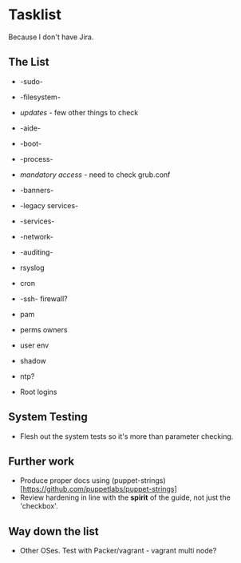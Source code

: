 # Tasklist #

Because I don't have Jira.

## The List ##

* -sudo-
* -filesystem-
* *updates* - few other things to check
* -aide-
* -boot-
* -process-
* *mandatory access* - need to check grub.conf
* -banners-
* -legacy services-
* -services-
* -network-
* -auditing-
* rsyslog
* cron
* -ssh- firewall?
* pam
* perms owners
* user env
* shadow
* ntp?

* Root logins

## System Testing ##

* Flesh out the system tests so it's more than parameter checking.

## Further work ##

* Produce proper docs using (puppet-strings)[https://github.com/puppetlabs/puppet-strings]
* Review hardening in line with the **spirit** of the guide, not just the 'checkbox'.

## Way down the list ##

* Other OSes. Test with Packer/vagrant - vagrant multi node?
